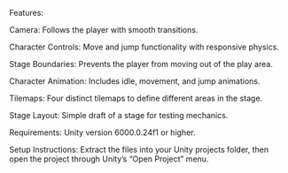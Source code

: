 Features:

  Camera: Follows the player with smooth transitions.
  
  Character Controls: Move and jump functionality with responsive physics.
  
  Stage Boundaries: Prevents the player from moving out of the play area.
  
  Character Animation: Includes idle, movement, and jump animations.
  
  Tilemaps: Four distinct tilemaps to define different areas in the stage.
  
  Stage Layout: Simple draft of a stage for testing mechanics.
  
Requirements: Unity version 6000.0.24f1 or higher.

Setup Instructions: Extract the files into your Unity projects folder, then open the project through Unity’s “Open Project” menu.
